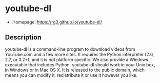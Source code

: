 # youtube-dl

* Homepage: https://rg3.github.io/youtube-dl/

## Description
youtube-dl is a command-line program to download videos from YouTube.com and a few more sites. 
It requires the Python interpreter (2.6, 2.7, or 3.2+), and it is not platform specific. 
We also provide a Windows executable that includes Python. 
youtube-dl should work in your Unix box, in Windows or in Mac OS X. 
It is released to the public domain, which means you can modify it, redistribute it or use it however you like.

		

